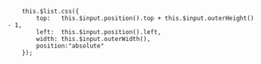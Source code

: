 		this.$list.css({
			top:   this.$input.position().top + this.$input.outerHeight() - 1,
			left:  this.$input.position().left,
			width: this.$input.outerWidth(),
            position:"absolute"
		});